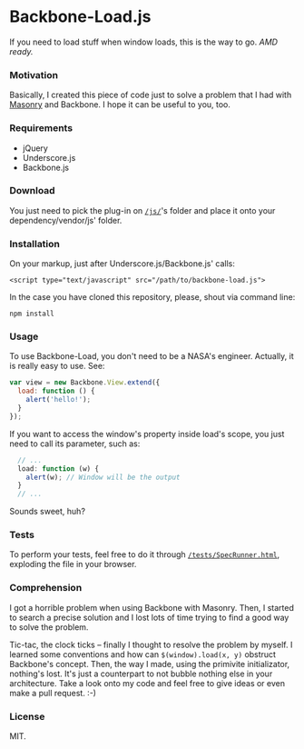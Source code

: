 # Backbone-Load.js

If you need to load stuff when window loads, this is the way to go. *AMD ready.*

### Motivation

Basically, I created this piece of code just to solve a problem that I had
with [Masonry](http://masonry.desandro.com/) and Backbone. I hope it can
be useful to you, too.

### Requirements

- jQuery
- Underscore.js
- Backbone.js

### Download

You just need to pick the plug-in on [`/js/`](https://github.com/chiefGui/backbone-load/tree/master/js)'s folder and place it
onto your dependency/vendor/js' folder.

### Installation

On your markup, just after Underscore.js/Backbone.js' calls:

`<script type="text/javascript" src="/path/to/backbone-load.js">`

In the case you have cloned this repository, please, shout via command line:

`npm install`

### Usage

To use Backbone-Load, you don't need to be a NASA's engineer. Actually, it is
really easy to use. See:

```js
var view = new Backbone.View.extend({
  load: function () {
    alert('hello!');
  }
});
```

If you want to access the window's property inside load's scope, you just
need to call its parameter, such as:

```js
  // ...
  load: function (w) {
    alert(w); // Window will be the output
  }
  // ...
```

Sounds sweet, huh?

### Tests

To perform your tests, feel free to do it through [`/tests/SpecRunner.html`](https://github.com/chiefGui/backbone-load/blob/master/tests/SpecRunner.html),
exploding the file in your browser.

### Comprehension

I got a horrible problem when using Backbone with Masonry. Then, I started
to search a precise solution and I lost lots of time trying to find
a good way to solve the problem.

Tic-tac, the clock ticks – finally I thought to resolve the problem by myself.
I learned some conventions and how can `$(window).load(x, y)` obstruct
Backbone's concept. Then, the way I made, using the primivite initializator,
nothing's lost. It's just a counterpart to not bubble nothing else in your
architecture. Take a look onto my code and feel free to give ideas or even
make a pull request. :-)

### License

MIT.